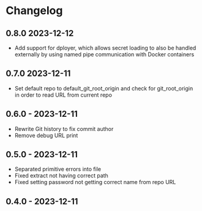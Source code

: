 # Changelog

## 0.8.0 2023-12-12

* Add support for dployer, which allows secret loading to also be handled externally by using named pipe communication with Docker containers

## 0.7.0 2023-12-11

* Set default repo to default_git_root_origin and check for git_root_origin in order to read URL from current repo

## 0.6.0 - 2023-12-11

* Rewrite Git history to fix commit author
* Remove debug URL print

## 0.5.0 - 2023-12-11

* Separated primitive errors into file
* Fixed extract not having correct path
* Fixed setting password not getting correct name from repo URL

## 0.4.0 - 2023-12-11

